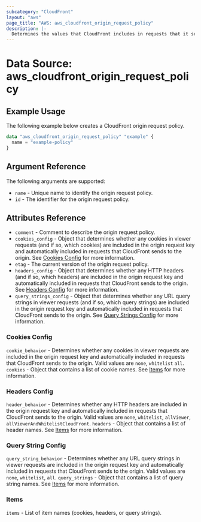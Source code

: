```yaml
---
subcategory: "CloudFront"
layout: "aws"
page_title: "AWS: aws_cloudfront_origin_request_policy"
description: |-
  Determines the values that CloudFront includes in requests that it sends to the origin.
---
```


# Data Source: aws_cloudfront_origin_request_policy

## Example Usage

The following example below creates a CloudFront origin request policy.

```terraform
data "aws_cloudfront_origin_request_policy" "example" {
  name = "example-policy"
}

```

## Argument Reference

The following arguments are supported:

* `name` - Unique name to identify the origin request policy.
* `id` - The identifier for the origin request policy.

## Attributes Reference

* `comment` - Comment to describe the origin request policy.
* `cookies_config` - Object that determines whether any cookies in viewer requests (and if so, which cookies) are included in the origin request key and automatically included in requests that CloudFront sends to the origin. See [Cookies Config](#cookies-config) for more information.
* `etag` - The current version of the origin request policy.
* `headers_config` - Object that determines whether any HTTP headers (and if so, which headers) are included in the origin request key and automatically included in requests that CloudFront sends to the origin. See [Headers Config](#headers-config) for more information.
* `query_strings_config` - Object that determines whether any URL query strings in viewer requests (and if so, which query strings) are included in the origin request key and automatically included in requests that CloudFront sends to the origin. See [Query Strings Config](#query-strings-config) for more information.

### Cookies Config

`cookie_behavior` - Determines whether any cookies in viewer requests are included in the origin request key and automatically included in requests that CloudFront sends to the origin. Valid values are `none`, `whitelist` `all`.
`cookies` - Object that contains a list of cookie names. See [Items](#items) for more information.

### Headers Config

`header_behavior` - Determines whether any HTTP headers are included in the origin request key and automatically included in requests that CloudFront sends to the origin. Valid values are `none`, `whitelist`, `allViewer`, `allViewerAndWhitelistCloudFront`.
`headers` - Object that contains a list of header names. See [Items](#items) for more information.

### Query String Config

`query_string_behavior` - Determines whether any URL query strings in viewer requests are included in the origin request key and automatically included in requests that CloudFront sends to the origin. Valid values are `none`, `whitelist`, `all`.
`query_strings` - Object that contains a list of query string names. See [Items](#items) for more information.

### Items

`items` - List of item names (cookies, headers, or query strings).
